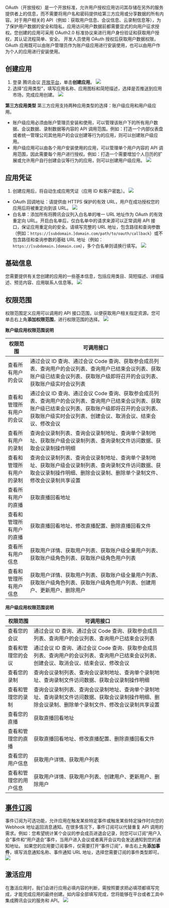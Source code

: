 OAuth（开放授权）是一个开放标准，允许用户授权应用访问其存储在另外的服务提供者上的信息，而不需要将用户名和密码提供给第三方应用或分享数据的所有内容。对于用户相关的 API（例如：获取用户信息、会议信息、云录制信息等），为了保护用户数据的安全和隐私，应用访问用户数据前都需要显式的向用户征求授权。您创建的应用可采用 OAuth2.0 标准协议来进行用户身份验证和获取用户授权，其认证流程简单、安全。
开发人员使用 OAuth 授权后获取用户数据权限，OAuth 应用既可以由账户管理员作为账户级应用进行安装使用，也可以由用户作为个人的应用进行安装使用。


## 创建应用
1. 登录 腾讯会议 [开放平台](https://meeting.tencent.com/open-api.html)，单击**创建应用**。
![](https://main.qcloudimg.com/raw/2f3e024248988a4f499ada81dfec0e8e.png)
2. 选择“应用类型”，填写应用名称、应用图标和简短描述，选择是否推送到应用市场，完成应用创建。
![](https://main.qcloudimg.com/raw/999db79f7e1cda5b53b5e33308f97efe.png)


**第三方应用类型**
第三方应用支持两种应用类型的选择：账户级应用和用户级应用。
- 账户级应用必须由账户管理员安装和使用，可以管理该账户下的所有用户数据、会议数据、录制数据等内容的 API 调用范围。例如：打造一个内部仪表盘或者统一管理公司其他用户的会议创建等行为的应用，则可以创建账户级应用。
- 用户级应用可以由各个用户安装使用的应用，可以管理单个用户内容的 API 调用范围，因此需要每个用户进行授权。例如：打造一个需要增加个人日历的扩展或允许用户自行创建会议等行为的应用，则可以创建用户级应用。
![](https://main.qcloudimg.com/raw/849ed40c275ec448a077f46ce246c596.png)


## 应用凭证
1. 创建应用后，将自动生成应用凭证（应用 ID 和客户密匙）。
![](https://main.qcloudimg.com/raw/4453aa69a16fc075b11c5321f4c0bef5.png)
 - OAuth 回调地址：请提供由 HTTPS 保护的有效 URL，用户在成功授权您的应用后将被重定向到该 URL。
![](https://main.qcloudimg.com/raw/0a918db75fd9eea990ed2fec515f8a2a.png)
 - 白名单：添加所有将腾讯会议列入白名单的唯一 URL 地址作为 OAuth 的有效重定向 URL。开启白名单后，仅白名单中的请求来源可以正常调用 API 接口，保证应用重定向的安全。请填写完整的 URL 地址，包含路径和查询参数（例如：`https://[subdomain.]domain.com/path/to/oauth/callback`）或不包含路径和查询参数的基础 URL 地址（例如：`https://[subdomain.]domain.com`），多个白名单则请换行填写。
![](https://main.qcloudimg.com/raw/a5850f70128769a2acec8e85688f0bf8.png)


## 基础信息
您需要提供有关您创建的应用的一些基本信息，包括应用类目、简短描述、详细描述、预览内容、应用联系人信息等。
![](https://main.qcloudimg.com/raw/df8597812296995689511940ecd4b986.png)



## 权限范围
权限范围定义应用可以调用的 API 接口范围，以便获取用户相关指定资源。您可单击右上角**添加权限范围**，进行权限范围的选择。
![](https://main.qcloudimg.com/raw/345ab3f164ae6d4b3fb12968e1bcba00.png)

**账户级应用权限范围说明**

| 权限范围                 | 可调用接口                                                   |
| ------------------------ | ------------------------------------------------------------ |
| 查看所有用户的会议       | 通过会议 ID 查询、通过会议 Code 查询、获取参会成员列表、查询用户的会议列表、查询用户已结束会议列表、获取账户级已结束会议列表、获取账户级即将召开的会议列表、获取账户级实时会议列表 |
| 查看和管理所有用户的会议 | 通过会议 ID 查询、通过会议 Code 查询、获取参会成员列表、查询用户的会议列表、查询用户已结束会议列表、获取账户级已结束会议列表、获取账户级即将召开的会议列表、获取账户级实时会议列表、创建会议、取消会议、结束会议、修改会议 |
| 查看所有用户的录制       | 查询会议录制列表、查询会议录制地址、查询单个录制地址、获取账户级会议录制列表、查询录制文件访问数据、获取会议录制操作明细 |
| 查看和管理所有用户的录制 | 查询会议录制列表、查询会议录制地址、查询单个录制地址、获取账户级会议录制列表、查询录制文件访问数据、获取会议录制操作明细、删除会议录制、删除单个录制文件、修改会议录制共享设置 |
| 查看所有用户的直播       | 获取直播回看地址                                             |
| 查看和管理所有用户的直播 | 获取直播回看地址、修改直播配置、删除直播回看文件             |
| 查看所有用户信息         | 获取用户详情、获取用户列表、获取账户级全量用户列表、获取账户级角色列表、获取账户级角色用户列表 |
| 查看和管理所有用户信息   | 获取用户详情、获取用户列表、获取账户级全量用户列表、获取账户级角色列表、获取账户级角色用户列表、创建用户、更新用户、删除用户 |



**用户级应用权限范围说明**

| 权限范围               | 可调用接口                                                   |
| ---------------------- | ------------------------------------------------------------ |
| 查看您的会议           | 通过会议 ID 查询、通过会议 Code 查询、获取参会成员列表、查询用户的会议列表、查询用户已结束会议列表 |
| 查看和管理您的会议     | 通过会议 ID 查询、通过会议 Code 查询、获取参会成员列表、查询用户的会议列表、查询用户已结束会议列表、创建会议、取消会议、结束会议、修改会议 |
| 查看您的录制           | 查询会议录制列表、查询会议录制地址、查询单个录制地址、查询录制文件访问数据、获取会议录制操作明细 |
| 查看和管理您的录制     | 查询会议录制列表、查询会议录制地址、查询单个录制地址、查询录制文件访问数据、获取会议录制操作明细、删除会议录制、删除单个录制文件、修改会议录制共享设置 |
| 查看您的直播           | 获取直播回看地址                                             |
| 查看和管理您的直播     | 获取直播回看地址、修改直播配置、删除直播回看文件             |
| 查看您的用户信息       | 获取用户详情、获取用户列表                                   |
| 查看和管理您的用户信息 | 获取用户详情、获取用户列表、创建用户、更新用户、删除用户     |


## [事件订阅](id:event)
事件订阅为可选功能，允许应用在触发某些特定事件或触发某些特定操作时向您的 Webhook 地址返回消息通知。在很多情况下，事件订阅可以代替重复 API 调用的需求。例如：您希望统计某个会议的参会成员进退会记录，则您可以订阅“用户入会”事件和“用户退会”事件，当用户进入会议或者离开会议均会发送通知到您的通知地址。
如果您的应用要订阅事件，仅需要打开“事件订阅”，单击右上角**添加事件**，填写消息通知名称、事件通知 URL 地址，选择您需要订阅的事件类型即可。
![](https://main.qcloudimg.com/raw/d16c78e9b919938aa36b800e765a04d6.png)


## 激活应用
在激活应用时，我们会进行应用必填内容的判断，需按照要求把必填项都填写完成，才能完成应用的最终创建。如内容全部填写完成，您将能够在平台或者工具中集成腾讯会议的服务和 API。
![](https://main.qcloudimg.com/raw/b162d633ce87e2270332ee4a3c44d017.png)









